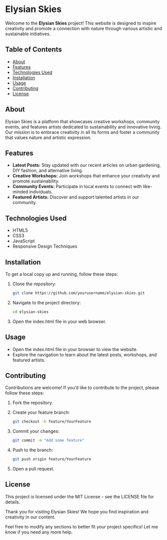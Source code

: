 # Elysian Skies

Welcome to the **Elysian Skies** project! This website is designed to inspire creativity and promote a connection with nature through various artistic and sustainable initiatives.

## Table of Contents

- [About](#about)
- [Features](#features)
- [Technologies Used](#technologies-used)
- [Installation](#installation)
- [Usage](#usage)
- [Contributing](#contributing)
- [License](#license)

## About

Elysian Skies is a platform that showcases creative workshops, community events, and features artists dedicated to sustainability and innovative living. Our mission is to embrace creativity in all its forms and foster a community that values nature and artistic expression.

## Features

- **Latest Posts:** Stay updated with our recent articles on urban gardening, DIY fashion, and alternative living.
- **Creative Workshops:** Join workshops that enhance your creativity and promote sustainability.
- **Community Events:** Participate in local events to connect with like-minded individuals.
- **Featured Artists:** Discover and support talented artists in our community.

## Technologies Used

- HTML5
- CSS3
- JavaScript
- Responsive Design Techniques

## Installation

To get a local copy up and running, follow these steps:

1. Clone the repository:
   ```bash
   git clone https://github.com/yourusername/elysian-skies.git
2. Navigate to the project directory:
   ```bash
   cd elysian-skies
3. Open the index.html file in your web browser.

## Usage

- Open the index.html file in your browser to view the website.
- Explore the navigation to learn about the latest posts, workshops, and featured artists.

## Contributing

Contributions are welcome! If you’d like to contribute to the project, please follow these steps:

1. Fork the repository.

2. Create your feature branch:
   ```bash
   git checkout -b feature/YourFeature
3. Commit your changes:
   ```bash
   git commit -m "Add some feature"
4. Push to the branch:
   ```bash
   git push origin feature/YourFeature
5. Open a pull request.

## License

This project is licensed under the MIT License - see the LICENSE file for details.


Thank you for visiting Elysian Skies! We hope you find inspiration and creativity in our content.

Feel free to modify any sections to better fit your project specifics! Let me know if you need any more help.
